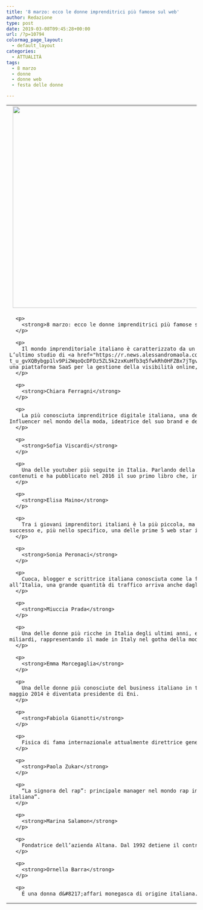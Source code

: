 ```yaml
---
title: '8 marzo: ecco le donne imprenditrici più famose sul web'
author: Redazione
type: post
date: 2019-03-08T09:45:28+00:00
url: /?p=10794
colormag_page_layout:
  - default_layout
categories:
  - ATTUALITÀ
tags:
  - 8 marzo
  - donne
  - donne web
  - festa delle donne

---
```

<table width="100%">
  <tr>
    <td>
        <img decoding="async" loading="lazy" class="aligncenter wp-image-10796 size-large" src="https://progressonline.it/wp-content/uploads/2019/03/chiara-ferragni-1024x682.jpg" alt="" width="800" height="533" /></p> 
      
      <p>
        <strong>8 marzo: ecco le donne imprenditrici più famose sul web secondo la ricerca di SEMrush</strong>
      </p>
      
      <p>
        Il mondo imprenditoriale italiano è caratterizzato da un altissimo numero di uomini. In occasione dell’8 marzo, però, abbiamo deciso di parlare delle donne italiane che sono diventate negli ultimi anni le più cercate sul web. L’ultimo studio di <a href="https://r.news.alessandromaola.com/mk/cl/f/qYy0p3athWRZIe58FdI6AGSkLRQx1s5NOjwz5JUk29ArqklpumMixJIQ9-t_u_gvXQBybgp1lv9Pi2WqoQcDFDz5ZL5k2zxKuHfb3q5fwkRh0HFZBx7jTgv7CbkgGJF_6n_ml_Uh1lokTScLr7QJUn3QEyHz1Xd1sWQOXtv1dwKUqVMGDkEZ5KBWkpWzj2EiqksLTzuYyZ4CjWgaq6WDgcjHlSNb1nv0EJdFQdcNnuYXwrDjyMNSQrImrtO2n5YvG9PcIzJXJVrhxiHitxo">SEMrush</a>, una piattaforma SaaS per la gestione della visibilità online, ha rivelato le 10 imprenditrici italiane più cercate a livello nazionale.
      </p>
      
      <p>
        <strong>Chiara Ferragni</strong>
      </p>
      
      <p>
        La più conosciuta imprenditrice digitale italiana, una delle donne più potenti del web di oggi &#8211; Chiara Ferragni senza dubbio occupa il primo posto della classifica. Nota soprattutto per la sua attività di Blogger ed Influencer nel mondo della moda, ideatrice del suo brand e del portale “The Blond Salad”.
      </p>
      
      <p>
        <strong>Sofia Viscardi</strong>
      </p>
      
      <p>
        Una delle youtuber più seguite in Italia. Parlando della sua vita da ventenne e grazie della sua attività oggi ha raggiunto ben 750 mila iscritti. Sofia non è solo una blogger di successo, ma è anche molto brava a scrivere contenuti e ha pubblicato nel 2016 il suo primo libro che, infatti, ha venduto più di 100 mila copie.
      </p>
      
      <p>
        <strong>Elisa Maino</strong>
      </p>
      
      <p>
        Tra i giovani imprenditori italiani è la più piccola, ma vanta già 2 milioni di follower. É la prima muser in assoluto in Italia, entrata da poco nella top ten mondiale di Musical.ly. In meno di 2 anni è diventata youtuber di successo e, più nello specifico, una delle prime 5 web star italiane.
      </p>
      
      <p>
        <strong>Sonia Peronaci</strong>
      </p>
      
      <p>
        Cuoca, blogger e scrittrice italiana conosciuta come la fondatrice del sito più “gustoso” in Italia. “Giallo Zafferano” oggi è un sito che vanta 65,4 milioni di traffico mensile, ed è conosciuto in tutto il mondo. Oltre all’Italia, una grande quantità di traffico arriva anche dagli Stati uniti, dal Regno unito e dalla Francia (dati di SEMrush Traffic Analytics).
      </p>
      
      <p>
        <strong>Miuccia Prada</strong>
      </p>
      
      <p>
        Una delle donne più ricche in Italia degli ultimi anni, e senza dubbio una delle più conosciute a livello mondiale. Nel 2018 è stata inserita nell’elenco di Forbes dei miliardari nel mondo con un patrimonio stimato di 3.2 miliardi, rappresentando il made in Italy nel gotha della moda internazionale.
      </p>
      
      <p>
        <strong>Emma Marcegaglia</strong>
      </p>
      
      <p>
        Una delle donne più conosciute del business italiano in tutto il mondo. Emma &#8211; presidente di Confindustria dal 2008 al 2012 e presidente dell&#8217;Università LUISS Guido Carli dal 2010 al 2016 &#8211; dall&#8217;8 maggio 2014 è diventata presidente di Eni.
      </p>
      
      <p>
        <strong>Fabiola Gianotti</strong>
      </p>
      
      <p>
        Fisica di fama internazionale attualmente direttrice generale del CERN. Fabiola è membro del comitato consultivo per la Fisica al Fermilab di New York e all’Accademia dei Lincei per la classe delle scienze fisiche.
      </p>
      
      <p>
        <strong>Paola Zukar</strong>
      </p>
      
      <p>
        “La signora del rap”: principale manager nel mondo rap in Italia, collabora con i nomi più importanti dell’industria tra cui Fabri Fibra e Marracash. Se volete saperne di più si può leggere il suo libro “RAP &#8211; Una storia italiana”.
      </p>
      
      <p>
        <strong>Marina Salamon</strong>
      </p>
      
      <p>
        Fondatrice dell’azienda Altana. Dal 1992 detiene il controllo di Doxa, una delle principali realtà italiane specializzate in sondaggi, di cui è presidente dal 2012.
      </p>
      
      <p>
        <strong>Ornella Barra</strong>
      </p>
      
      <p>
        É una donna d&#8217;affari monegasca di origine italiana. Farmacista qualificata, è co-chief operating officer di Walgreens Boots Alliance.</td> </tr> </tbody> </table>